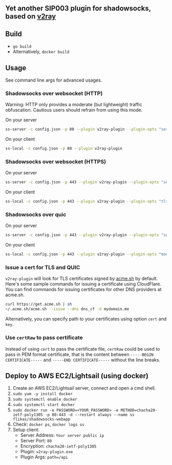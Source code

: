 ## Yet another SIP003 plugin for shadowsocks, based on [v2ray](https://github.com/v2fly/v2ray-core)

## Build

* `go build`
* Alternatively, `docker build`

## Usage

See command line args for advanced usages.

### Shadowsocks over websocket (HTTP)

Warning: HTTP only provides a moderate (but lightweight) traffic obfuscation. Cautious users should refrain from using this mode.

On your server

```sh
ss-server -c config.json -p 80 --plugin v2ray-plugin --plugin-opts "server"
```

On your client

```sh
ss-local -c config.json -p 80 --plugin v2ray-plugin
```

### Shadowsocks over websocket (HTTPS)

On your server

```sh
ss-server -c config.json -p 443 --plugin v2ray-plugin --plugin-opts "server;tls;host=mydomain.me"
```

On your client

```sh
ss-local -c config.json -p 443 --plugin v2ray-plugin --plugin-opts "tls;host=mydomain.me"
```

### Shadowsocks over quic

On your server

```sh
ss-server -c config.json -p 443 --plugin v2ray-plugin --plugin-opts "server;mode=quic;host=mydomain.me"
```

On your client

```sh
ss-local -c config.json -p 443 --plugin v2ray-plugin --plugin-opts "mode=quic;host=mydomain.me"
```

### Issue a cert for TLS and QUIC

`v2ray-plugin` will look for TLS certificates signed by [acme.sh](https://github.com/acmesh-official/acme.sh) by default.
Here's some sample commands for issuing a certificate using CloudFlare.
You can find commands for issuing certificates for other DNS providers at acme.sh.

```sh
curl https://get.acme.sh | sh
~/.acme.sh/acme.sh --issue --dns dns_cf -d mydomain.me
```

Alternatively, you can specify path to your certificates using option `cert` and `key`.

### Use `certRaw` to pass certificate

Instead of using `cert` to pass the certificate file, `certRaw` could be used to pass in PEM format certificate, that is the content between `-----BEGIN CERTIFICATE-----` and `-----END CERTIFICATE-----` without the line breaks.

## Deploy to AWS EC2/Lightsail (using docker)
1. Create an AWS EC2/Lightsail server, connect and open a cmd shell.
2. `sudo yum -y install docker`
3. `sudo systemctl enable docker`
4. `sudo systemctl start docker`
5. `sudo docker run -e PASSWORD=<YOUR_PASSWORD> -e METHOD=chacha20-ietf-poly1305 -p 80:443 -d --restart always --name ss flikas/shadowsocks-webapp`
6. Check: `docker ps`, `docker logs ss`
7. Setup client: 
    - Server Address: `Your server public ip`
    - Server Port: `80`
    - Encryption: `chacha20-ietf-poly1305`
    - Plugin: `v2ray-plugin.exe`
    - Plugin Args: `path=/api`